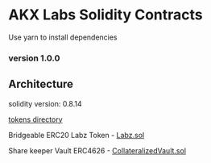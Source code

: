 # AKX Labs Solidity Contracts

Use yarn to install dependencies

### version 1.0.0

## Architecture

solidity version: 0.8.14

[tokens directory](https://github.com/akxlab/hh/tree/dev/contracts/tokens)

Bridgeable ERC20 Labz Token - [Labz.sol](https://github.com/akxlab/hh/blob/dev/contracts/tokens/Labz.sol)

Share keeper Vault ERC4626 - [CollateralizedVault.sol](https://github.com/akxlab/hh/blob/dev/contracts/tokens/CollateralizedVault.sol)







